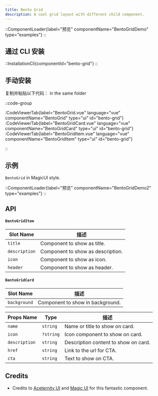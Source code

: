 ```yaml
---
title: Bento Grid
description: A cool grid layout with different child component.
---
```


::ComponentLoader{label="预览" componentName="BentoGridDemo" type="examples"}
::

## 通过 CLI 安装

::InstallationCli{componentId="bento-grid"}
::

## 手动安装

复制并粘贴以下代码： in the same folder

::code-group

:CodeViewerTab{label="BentoGrid.vue" language="vue" componentName="BentoGrid" type="ui" id="bento-grid"}
:CodeViewerTab{label="BentoGridCard.vue" language="vue" componentName="BentoGridCard" type="ui" id="bento-grid"}
:CodeViewerTab{label="BentoGridItem.vue" language="vue" componentName="BentoGridItem" type="ui" id="bento-grid"}

::

## 示例

`BentoGrid` in MagicUI style.

::ComponentLoader{label="预览" componentName="BentoGridDemo2" type="examples"}
::

## API

#### `BentoGridItem`

| Slot Name     | 描述                              |
| ------------- | --------------------------------- |
| `title`       | Component to show as title.       |
| `description` | Component to show as description. |
| `icon`        | Component to show as icon.        |
| `header`      | Component to show as header.      |

#### `BentoGridCard`

| Slot Name    | 描述                             |
| ------------ | -------------------------------- |
| `background` | Component to show in background. |

| Props Name    | Type      | 描述                                 |
| ------------- | --------- | ------------------------------------ |
| `name`        | `string`  | Name or title to show on card.       |
| `icon`        | `?string` | Icon component to show on card.      |
| `description` | `string`  | Description content to show on card. |
| `href`        | `string`  | Link to the url for CTA.             |
| `cta`         | `string`  | Text to show on CTA.                 |

## Credits

- Credits to [Aceternity UI](https://ui.aceternity.com/components/bento-grid) and [Magic UI](https://magicui.design/docs/components/bento-grid) for this fantastic component.

